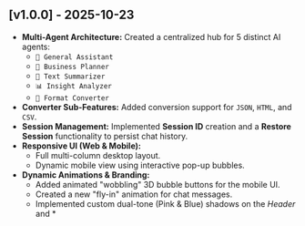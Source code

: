 ## [v1.0.0] - 2025-10-23

* **Multi-Agent Architecture:** Created a centralized hub for 5 distinct AI agents:
    * `💬 General Assistant`
    * `💼 Business Planner`
    * `📝 Text Summarizer`
    * `📊 Insight Analyzer`
    * `🔄 Format Converter`
* **Converter Sub-Features:** Added conversion support for `JSON`, `HTML`, and `CSV`.
* **Session Management:** Implemented **Session ID** creation and a **Restore Session** functionality to persist chat history.
* **Responsive UI (Web & Mobile):**
    * Full multi-column desktop layout.
    * Dynamic mobile view using interactive pop-up bubbles.
* **Dynamic Animations & Branding:**
    * Added animated "wobbling" 3D bubble buttons for the mobile UI.
    * Created a new "fly-in" animation for chat messages.
    * Implemented custom dual-tone (Pink & Blue) shadows on the *Header* and *
